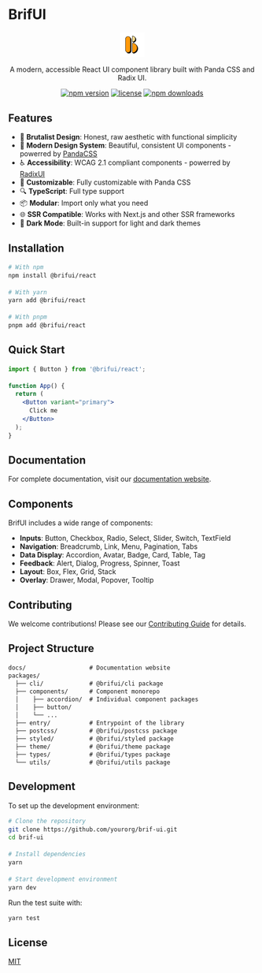 # BrifUI

<p align="center">
  <img width="10%" src="./docs/public/logo-with-bg.png" alt="brifui" />
</p>

<p align="center">
  A modern, accessible React UI component library built with Panda CSS and Radix UI.
</p>

<p align="center">
  <a href="https://www.npmjs.com/package/@brifui/react"><img src="https://img.shields.io/npm/v/@brifui/components?style=flat-square" alt="npm version"></a>
  <a href="https://github.com/yourorg/brif-ui/blob/main/LICENSE"><img src="https://img.shields.io/npm/l/@brifui/components?style=flat-square" alt="license"></a>
  <a href="https://www.npmjs.com/package/@brifui/react"><img src="https://img.shields.io/npm/dm/@brifui/components?style=flat-square" alt="npm downloads"></a>
</p>

## Features

- 🧱 **Brutalist Design**: Honest, raw aesthetic with functional simplicity
- 🌈 **Modern Design System**: Beautiful, consistent UI components - powerred by [PandaCSS](https://panda-css.com/)
- ♿ **Accessibility**: WCAG 2.1 compliant components - powerred by [RadixUI](https://www.radix-ui.com/)
- 🎨 **Customizable**: Fully customizable with Panda CSS
- 🔍 **TypeScript**: Full type support
- 📦 **Modular**: Import only what you need
- 🌐 **SSR Compatible**: Works with Next.js and other SSR frameworks
- 🌙 **Dark Mode**: Built-in support for light and dark themes

## Installation

```bash
# With npm
npm install @brifui/react

# With yarn
yarn add @brifui/react

# With pnpm
pnpm add @brifui/react
```

## Quick Start

```jsx
import { Button } from '@brifui/react';

function App() {
  return (
    <Button variant="primary">
      Click me
    </Button>
  );
}
```

## Documentation

For complete documentation, visit our [documentation website](https://brif-ui.com/docs).

## Components

BrifUI includes a wide range of components:

- **Inputs**: Button, Checkbox, Radio, Select, Slider, Switch, TextField
- **Navigation**: Breadcrumb, Link, Menu, Pagination, Tabs
- **Data Display**: Accordion, Avatar, Badge, Card, Table, Tag
- **Feedback**: Alert, Dialog, Progress, Spinner, Toast
- **Layout**: Box, Flex, Grid, Stack
- **Overlay**: Drawer, Modal, Popover, Tooltip

## Contributing

We welcome contributions! Please see our [Contributing Guide](CONTRIBUTING.md) for details.

## Project Structure

```
docs/                  # Documentation website
packages/
  ├── cli/             # @brifui/cli package
  ├── components/      # Component monorepo
  │    ├── accordion/  # Individual component packages
  │    ├── button/
  │    └── ...
  ├── entry/           # Entrypoint of the library
  ├── postcss/         # @brifui/postcss package
  ├── styled/          # @brifui/styled package
  ├── theme/           # @brifui/theme package
  ├── types/           # @brifui/types package
  └── utils/           # @brifui/utils package
```

## Development

To set up the development environment:

```bash
# Clone the repository
git clone https://github.com/yourorg/brif-ui.git
cd brif-ui

# Install dependencies
yarn

# Start development environment
yarn dev
```

Run the test suite with:

```bash
yarn test
```

## License

[MIT](LICENSE)